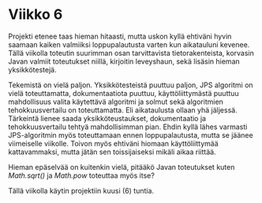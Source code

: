 # Viikko 6

Projekti etenee taas hieman hitaasti, mutta uskon kyllä ehtiväni hyvin saamaan kaiken valmiiksi loppupalautusta varten kun aikatauluni kevenee. Tällä viikolla toteutin suurimman osan tarvittavista tietorakenteista, korvasin Javan valmiit toteutukset niillä, kirjoitin leveyshaun, sekä lisäsin hieman yksikkötestejä.  

Tekemistä on vielä paljon. Yksikkötesteistä puuttuu paljon, JPS algoritmi on vielä toteuttamatta, dokumentaatiota puuttuu, käyttöliittymästä puuttuu mahdollisuus valita käytettävä algoritmi ja solmut sekä algoritmien tehokkuusvertailu on toteuttamatta. Eli aikataulusta ollaan yhä jäljessä.  
Tärkeintä lienee saada yksikköteustaukset, dokumentaatio ja tehokkuusvertailu tehtyä mahdollisimman pian. Ehdin kyllä lähes varmasti JPS-algoritmin myös toteuttamaan ennen loppupalautusta, mutta se jäänee viimeiselle viikolle. Toivon myös ehtiväni hiomaan käyttöliittymää kattavammaksi, mutta jätän sen toissijaiseksi mikäli aikaa riittää.  

Hieman epäselvää on kuitenkin vielä, pitääkö Javan toteutukset kuten _Math.sqrt()_ ja _Math.pow_ toteuttaa myös itse?  

Tällä viikolla käytin projektiin kuusi (6) tuntia.  